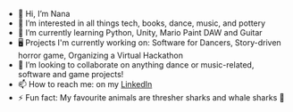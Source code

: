 - 👋 Hi, I’m Nana
- 👀 I’m interested in all things tech, books, dance, music, and pottery
- 🌱 I’m currently learning Python, Unity, Mario Paint DAW and Guitar
- 🖥️ Projects I'm currently working on: Software for Dancers, Story-driven horror game, Organizing a Virtual Hackathon
- 💞️ I’m looking to collaborate on anything dance or music-related, software and game projects!
- 📫 How to reach me: on my [LinkedIn](www.linkedin.com/in/nanasysim)
- ⚡ Fun fact: My favourite animals are thresher sharks and whale sharks 🦈

<!---
nanasysim/nanasysim is a ✨ special ✨ repository because its `README.md` (this file) appears on your GitHub profile.
You can click the Preview link to take a look at your changes.
--->
